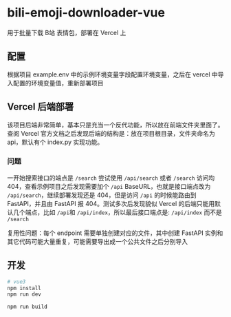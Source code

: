 # bili-emoji-downloader-vue

用于批量下载 B站 表情包，部署在 Vercel 上

## 配置

根据项目 example.env 中的示例环境变量字段配置环境变量，之后在 vercel 中导入配置的环境变量值，重新部署项目

## Vercel 后端部署

该项目后端非常简单，基本只是充当一个反代功能，所以放在前端文件夹里面了。查阅 Vercel 官方文档之后发现后端的结构是：放在项目根目录，文件夹命名为 api，默认有个 index.py 实现功能。

### 问题

一开始搜索接口的端点是 `/search` 尝试使用 `/api/search` 或者 `/search` 访问均 404，查看示例项目之后发现需要加个 `/api` BaseURL，也就是接口端点改为 `/api/search`，继续部署发现还是 404，但是访问 `/api` 的时候能路由到 FastAPI，并且由 FastAPI 报 404。测试多次后发现貌似 Vercel 的后端只能用默认几个端点，比如 `/api`和 `/api/index`，所以最后接口端点是: `/api/index` 而不是 `/search`

复用性问题：每个 endpoint 需要单独创建对应的文件，其中创建 FastAPI 实例和其它代码可能大量重复，可能需要导出成一个公共文件之后分别导入


## 开发
```sh
# vue3
npm install
npm run dev

npm run build
```